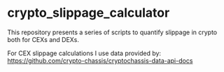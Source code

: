 # crypto_slippage_calculator
This repository presents a series of scripts to quantify slippage in crypto both for CEXs and DEXs.

For CEX slippage calculations I use data provided by: https://github.com/crypto-chassis/cryptochassis-data-api-docs
